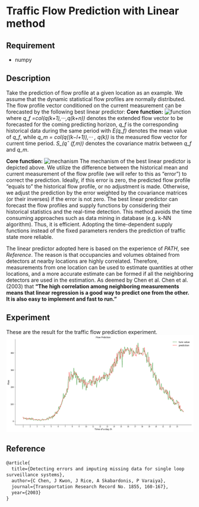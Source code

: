 # Traffic Flow Prediction with Linear method


## Requirement
- numpy    

## Description
Take the prediction of flow profile at a given location as an example. We assume that the dynamic statistical flow profiles are normally distributed. The flow profile vector conditioned on the current measurement can be forecasted by the following best linear predictor:
**Core function:**
![function](/formula1.png)
where *q_f =col(q(k+1),···,q(k+n))* denotes the extended flow vector to be forecasted for the coming predicting horizon, *q_f* is the corresponding historical data during the same period with *E(q_f)* denotes the mean value of *q_f*, while *q_m = col(q((k−l+1)),··· , q(k))* is the measured flow vector for current time period. *S_(qˆ (f,m))* denotes the covariance matrix between *q_f* and *q_m*.

**Core function:**
![mechanism](/description.png)
The mechanism of the best linear predictor is depicted above. We utilize the difference between the historical mean and current measurement of the flow profile (we will refer to this as “error”) to correct the prediction. Ideally, if this error is zero, the predicted flow profile “equals to” the historical flow profile, or no adjustment is made. Otherwise, we adjust the prediction by the error weighted by the covariance matrices (or their inverses) if the error is not zero. The best linear predictor can forecast the flow profiles and supply functions by considering their historical statistics and the real-time detection. This method avoids the time consuming approaches such as data mining in database (e.g. k-NN algorithm). Thus, it is efficient. Adopting the time-dependent supply functions instead of the fixed parameters renders the prediction of traffic state more reliable.


The linear predictor adopted here is based on the experience of *PATH*, see *Reference*. The reason is that occupancies and volumes obtained from detectors at nearby locations are highly correlated. Therefore, measurements from one location can be used to estimate quantities at other locations, and a more accurate estimate can be formed if all the neighboring detectors are used in the estimation. As deemed by Chen et al. Chen et al. (2003) that **“The high correlation among neighboring measurements means that linear regression is a good way to predict one from the other. It is also easy to implement and fast to run.”**

## Experiment


These are the result for the traffic flow prediction experiment.
![evaluate](/linea_method.png)

## Reference

	@article{  
	  title={Detecting errors and imputing missing data for single loop surveillance systems},  
	  author={C Chen, J Kwon, J Rice, A Skabardonis, P Varaiya},
	  journal={Transportation Research Record No. 1855, 160-167},
	  year={2003}
	}
	


